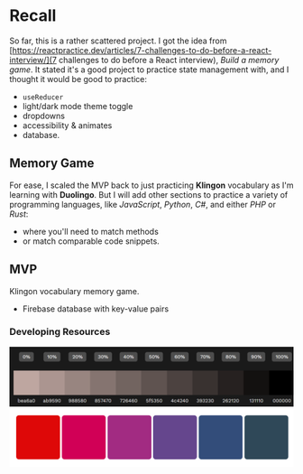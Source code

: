 # Recall

So far, this is a rather scattered project.  I got the idea from [https://reactpractice.dev/articles/7-challenges-to-do-before-a-react-interview/](7 challenges to do before a React interview), *Build a memory game*.  It stated it's a good project to practice state management with, and I thought it would be good to practice:
- `useReducer`
- light/dark mode theme toggle
- dropdowns
- accessibility & animates
- database.

## Memory Game

For ease, I scaled the MVP back to just practicing **Klingon** vocabulary as I'm learning with **Duolingo**.  But I will add other sections to practice a variety of programming languages, like *JavaScript*, *Python*, *C#*, and either *PHP* or *Rust*:
- where you'll need to match methods
- or match comparable code snippets.

## MVP

Klingon vocabulary memory game.
- Firebase database with key-value pairs

### Developing Resources
![alt text](image.png)
![alt text](image-1.png)